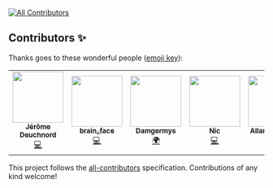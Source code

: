 
<!-- ALL-CONTRIBUTORS-BADGE:START - Do not remove or modify this section -->
[![All Contributors](https://img.shields.io/badge/all_contributors-5-orange.svg?style=flat-square)](#contributors-)
<!-- ALL-CONTRIBUTORS-BADGE:END -->
## Contributors ✨

Thanks goes to these wonderful people ([emoji key](https://allcontributors.org/docs/en/emoji-key)):

<!-- ALL-CONTRIBUTORS-LIST:START - Do not remove or modify this section -->
<!-- prettier-ignore-start -->
<!-- markdownlint-disable -->
<table>
  <tr>
    <td align="center"><a href="https://deuchnord.fr/"><img src="https://avatars.githubusercontent.com/u/7600265?v=4?s=100" width="100px;" alt=""/><br /><sub><b>Jérôme Deuchnord</b></sub></a><br /><a href="https://github.com/Jérôme Deuchnord/kosmorro/commits?author=Deuchnord" title="Code">💻</a></td>
    <td align="center"><a href="https://github.com/Brainface1"><img src="https://avatars.githubusercontent.com/u/40472418?v=4?s=100" width="100px;" alt=""/><br /><sub><b>brain_face</b></sub></a><br /><a href="https://github.com/Jérôme Deuchnord/kosmorro/commits?author=Brainface1" title="Code">💻</a></td>
    <td align="center"><a href="https://github.com/Damgermys"><img src="https://avatars.githubusercontent.com/u/82285874?v=4?s=100" width="100px;" alt=""/><br /><sub><b>Damgermys</b></sub></a><br /><a href="#translation-Damgermys" title="Translation">🌍</a></td>
    <td align="center"><a href="https://github.com/nicfb"><img src="https://avatars.githubusercontent.com/u/19811100?v=4?s=100" width="100px;" alt=""/><br /><sub><b>Nic</b></sub></a><br /><a href="https://github.com/Jérôme Deuchnord/kosmorro/commits?author=nicfb" title="Code">💻</a></td>
    <td align="center"><a href="https://liberapay.com/kingu/"><img src="https://avatars.githubusercontent.com/u/13802408?v=4?s=100" width="100px;" alt=""/><br /><sub><b>Allan Nordhøy</b></sub></a><br /><a href="#translation-comradekingu" title="Translation">🌍</a></td>
  </tr>
</table>

<!-- markdownlint-restore -->
<!-- prettier-ignore-end -->

<!-- ALL-CONTRIBUTORS-LIST:END -->

This project follows the [all-contributors](https://github.com/all-contributors/all-contributors) specification. Contributions of any kind welcome!
